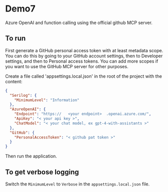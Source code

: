 # Demo7

Azure OpenAI and function calling using the official github MCP server.

## To run

First generate a GitHub personal access token with at least metadata scope. You can do this by going to your GitHub account settings, then to Developer settings, and then to Personal access tokens.
You can add more scopes if you want to use the GitHub MCP server for other purposes.

Create a file called 'appsettings.local.json' in the root of the project with the content: 
```json
{
  "Serilog": {
    "MinimumLevel": "Information"
  },
  "AzureOpenAI": {
    "Endpoint": "https://   <your endpoint>  .openai.azure.com/",
    "ApiKey": "< your api key >",
    "ChatModel": "< your chat model, ex gpt-4-with-assistants >"
  },
  "GitHub": {
    "PersonalAccessToken": "< github pat token >"
  }
}
```

Then run the application.

## To get verbose logging

Switch the `MinimumLevel` to `Verbose` in the `appsettings.local.json` file.